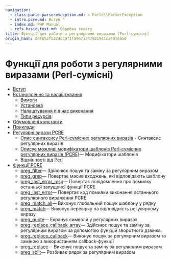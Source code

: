 ```yaml
---
navigation:
  - class.parle-parserexception.md: « Parle\\ParserException
  - intro.pcre.md: Вступ "
  - index.md: PHP Manual
  - refs.basic.text.md: Обробка тексту
title: Функції для роботи з регулярними виразами (Perl-сумісні)
origin_hash: ddf652f5224dc9f1fa9671347921941ca401ea50
---
```

# Функції для роботи з регулярними виразами (Perl-сумісні)

-   [Вступ](intro.pcre.md)
-   [Встановлення та налаштування](pcre.setup.md)
    -   [Вимоги](pcre.requirements.md)
    -   [Установка](pcre.installation.md)
    -   [Налаштування під час виконання](pcre.configuration.md)
    -   [Типи ресурсів](pcre.resources.md)
-   [Обумовлені константи](pcre.constants.md)
-   [Приклади](pcre.examples.md)
-   [Регулярні вирази PCRE](pcre.pattern.md)
    -   [Опис синтаксису Perl-сумісних регулярних виразів](reference.pcre.pattern.syntax.md) \- Синтаксис регулярних виразів
    -   [Описує можливі модифікатори шаблонів Perl-сумісних регулярних виразів (PCRE)](reference.pcre.pattern.modifiers.md)— Модифікатори шаблонів
    -   [Відмінності від Perl](reference.pcre.pattern.differences.md)
-   [Функції PCRE](ref.pcre.md)
    -   [preg\_filter](function.preg-filter.md)— Здійснює пошук та заміну за регулярним виразом
    -   [preg\_grep](function.preg-grep.md)— Повертає масив входжень, які відповідають шаблону
    -   [preg\_last\_error\_msg](function.preg-last-error-msg.md)— Повертає повідомлення про помилку останньої запущеної функції PCRE
    -   [preg\_last\_error](function.preg-last-error.md)— Повертає код помилки виконання останнього регулярного вираження PCRE
    -   [preg\_match\_all](function.preg-match-all.md)— Виконує глобальний пошук шаблону у рядку
    -   [preg\_match](function.preg-match.md)— Виконує перевірку на відповідність регулярному виразу
    -   [preg\_quote](function.preg-quote.md)— Екранує символи у регулярних виразах
    -   [preg\_replace\_callback\_array](function.preg-replace-callback-array.md)— Здійснює пошук та заміну за регулярним виразом за допомогою функцій зворотного дзвінка.
    -   [preg\_replace\_callback](function.preg-replace-callback.md)— Виконує пошук за регулярним виразом та заміною з використанням callback-функції
    -   [preg\_replace](function.preg-replace.md)— Виконує пошук та заміну за регулярним виразом
    -   [preg\_split](function.preg-split.md)— Розбиває рядок за регулярним виразом
